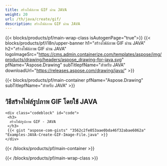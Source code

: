 ```yaml
---
title: สร้างไฟล์ภาพ GIF ผ่าน JAVA
weight: 20
url: /th/java/create/gif/
description: สร้างไฟล์ภาพ GIF ผ่าน JAVA
---
```


{{< blocks/products/pf/main-wrap-class isAutogenPage="true">}}
{{< blocks/products/pf/i18n/upper-banner h1="สร้างไฟล์ภาพ GIF ผ่าน JAVA" h2="สร้างไฟล์ภาพ GIF ผ่าน JAVA" logoImageSrc="https://cms.admin.containerize.com/templates/aspose/img/products/drawing/headers/aspose_drawing-for-java.svg" pfName="Aspose.Drawing" subTitlepfName="สำหรับ JAVA" downloadUrl="https://releases.aspose.com/drawing/java/" >}}

{{< blocks/products/pf/main-container pfName="Aspose.Drawing" subTitlepfName="สำหรับ JAVA" >}}

<h2>วิธีสร้างไฟล์รูปภาพ GIF โดยใช้ JAVA</h2>

    <div class="codeblock" id="code">
     <h3>
      สร้างไฟล์รูปภาพ GIF - JAVA
     </h3>
     {{< gist "aspose-com-gists" "3562c2fe053aae0bda46f32abae6062a" "Examples-JAVA-Create-GIF-Image-File.java" >}}
    </div>

{{< /blocks/products/pf/main-container >}}


{{< /blocks/products/pf/main-wrap-class >}}
